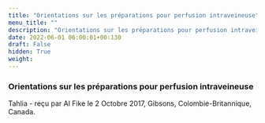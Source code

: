 ```yaml
---
title: "Orientations sur les préparations pour perfusion intraveineuse"
menu_title: ""
description: "Orientations sur les préparations pour perfusion intraveineuse"
date: 2022-06-01 06:00:01+00:130
draft: False
hidden: True
weight:
---
```

### Orientations sur les préparations pour perfusion intraveineuse

Tahlia - reçu par Al Fike le 2 Octobre 2017, Gibsons, Colombie-Britannique, Canada.



